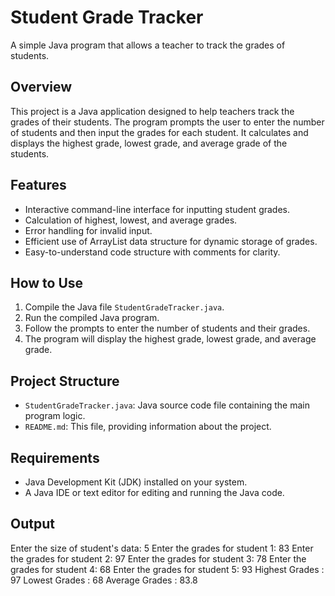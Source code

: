# Student Grade Tracker

A simple Java program that allows a teacher to track the grades of students.

## Overview

This project is a Java application designed to help teachers track the grades of their students. The program prompts the user to enter the number of students and then input the grades for each student. It calculates and displays the highest grade, lowest grade, and average grade of the students.

## Features

- Interactive command-line interface for inputting student grades.
- Calculation of highest, lowest, and average grades.
- Error handling for invalid input.
- Efficient use of ArrayList data structure for dynamic storage of grades.
- Easy-to-understand code structure with comments for clarity.

## How to Use

1. Compile the Java file `StudentGradeTracker.java`.
2. Run the compiled Java program.
3. Follow the prompts to enter the number of students and their grades.
4. The program will display the highest grade, lowest grade, and average grade.

## Project Structure

- `StudentGradeTracker.java`: Java source code file containing the main program logic.
- `README.md`: This file, providing information about the project.

## Requirements

- Java Development Kit (JDK) installed on your system.
- A Java IDE or text editor for editing and running the Java code.

## Output

Enter the size of student's data: 5
Enter the grades for student 1:
83
Enter the grades for student 2:
97
Enter the grades for student 3:
78
Enter the grades for student 4:
68
Enter the grades for student 5:
93
Highest Grades : 97
Lowest Grades : 68
Average Grades : 83.8
